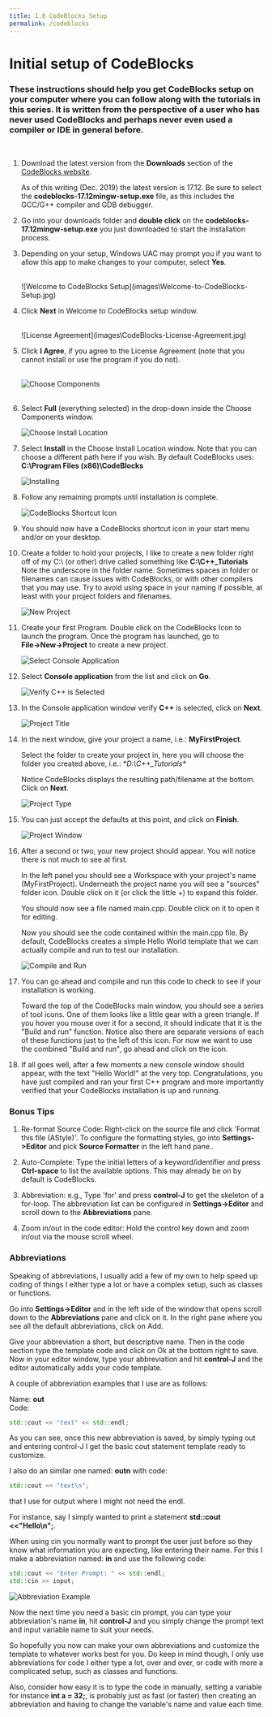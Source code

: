 ```yaml
---
title: 1.0 CodeBlocks Setup
permalink: /codeblocks
---
```


# Initial setup of CodeBlocks


### These instructions should help you get CodeBlocks setup on your computer where you can follow along with the tutorials in this series. It is written from the perspective of a user who has never used CodeBlocks and perhaps never even used a compiler or IDE in general before.

<br/>

1. Download the latest version from the **Downloads** section of the [CodeBlocks website](https://www.codeblocks.org/downloads/26).

   As of this writing (Dec. 2019) the latest version is 17.12.
   Be sure to select the **codeblocks-17.12mingw-setup.exe** file, as this includes the GCC/G++ compiler and GDB debugger.

2. Go into your downloads folder and **double click** on the **codeblocks-17.12mingw-setup.exe** you just downloaded to start the installation process.

3. Depending on your setup, Windows UAC may prompt you if you want to allow this app to make changes to your computer, select **Yes**.  

    <br/>
    ![Welcome to CodeBlocks Setup](images\Welcome-to-CodeBlocks-Setup.jpg)
    <br/>

4. Click **Next** in Welcome to CodeBlocks setup window.  

    <br/>
    ![License Agreement](images\CodeBlocks-License-Agreement.jpg)  
    <br/>

5. Click **I Agree**, if you agree to the License Agreement (note that you cannot install or use the program if you do not).  
    <br/>

    ![Choose Components](images\CodeBlocks-Choose-Components.jpg)  
    <br/>
6. Select **Full** (everything selected) in the drop-down inside the Choose Components window.  


    ![Choose Install Location](images\CodeBlocks-Choose-Install-Loc.jpg)  


7. Select **Install** in the Choose Install Location window. Note that you can choose a different path here if you wish. By default CodeBlocks uses: **C:\Program Files (x86)\CodeBlocks**  


    ![Installing](images\CodeBlocks-Installing.jpg)  


8. Follow any remaining prompts until installation is complete.  


    ![CodeBlocks Shortcut Icon](images\CodeBlocks-Icon.jpg)  


9. You should now have a CodeBlocks shortcut icon in your start menu and/or on your desktop.  


10. Create a folder to hold your projects, I like to create a new folder right off of my C:\ (or other) drive called something like **C:\C++\_Tutorials**
    Note the underscore in the folder name. Sometimes spaces in folder or filenames can cause issues with CodeBlocks, or with other compilers that you may use. Try to avoid using space in your naming if possible, at least with your project folders and filenames.  


    ![New Project](images\CodeBlocks-File-New-Project.jpg)  


11. Create your first Program. Double click on the CodeBlocks Icon to launch the program. Once the program has launched, go to **File→New→Project** to create a new project.  


    ![Select Console Application](images\CodeBlocks-Console-App.jpg)  


12. Select **Console application** from the list and click on **Go**.  


    ![Verify C++ is Selected](images\CodeBlocks-Cpp.jpg)  


13. In the Console application window verify **C++** is selected, click on **Next**.  


    ![Project Title](images\CodeBlocks-Project-Title.jpg)  


14. In the next window, give your project a name, i.e.: **MyFirstProject**.  

    Select the folder to create your project in, here you will choose the folder you created above, i.e.: **D:\C++\_Tutorials\**

    Notice CodeBlocks displays the resulting path/filename at the bottom. Click on **Next**.  


    ![Project Type](images\CodeBlocks-Project-Type.jpg)  


15. You can just accept the defaults at this point, and click on **Finish**.  


    ![Project Window](images\CodeBlocks-Project-Window.jpg)  


16. After a second or two, your new project should appear. You will notice there is not much to see at first.

    In the left panel you should see a Workspace with your project's name (MyFirstProject). Underneath the project name you will see a "sources" folder icon. Double click on it (or click the little +) to expand this folder.

    You should now see a file named main.cpp. Double click on it to open it for editing.

    Now you should see the code contained within the main.cpp file. By default, CodeBlocks creates a simple Hello World template that we can actually compile and run to test our installation.  


    ![Compile and Run](images\CodeBlocks-Build-Run.jpg)  


17. You can go ahead and compile and run this code to check to see if your installation is working.

    Toward the top of the CodeBlocks main window, you should see a series of tool icons. One of them looks like a little gear with a green triangle. If you hover you mouse over it for a second, it should indicate that it is the "Build and run" function. Notice also there are separate versions of each of these functions just to the left of this icon. For now we want to use the combined "Build and run", go ahead and click on the icon.  


18. If all goes well, after a few moments a new console window should appear, with the text "Hello World!" at the very top. Congratulations, you have just compiled and ran your first C++ program and more importantly verified that your CodeBlocks installation is up and running.  



### Bonus Tips  


1. Re-format Source Code: Right-click on the source file and click 'Format this file (AStyle)'.
To configure the formatting styles, go into **Settings->Editor** and pick **Source Formatter** in the left hand pane..

2. Auto-Complete: Type the initial letters of a keyword/identifier and press **Ctrl-space** to list the available options. This may already be on by default is CodeBlocks.

3. Abbreviation: e.g., Type 'for' and press **control-J** to get the skeleton of a for-loop. The abbreviation list can be configured in **Settings->Editor** and scroll down to the **Abbreviations** pane.

4. Zoom in/out in the code editor: Hold the control key down and zoom in/out via the mouse scroll wheel.  

### Abbreviations

Speaking of abbreviations, I usually add a few of my own to help speed up coding of things I either type a lot or have a complex setup, such as classes or functions.

Go into **Settings->Editor** and in the left side of the window that opens scroll down to the **Abbreviations** pane and click on it. In the right pane where you see all the default abbreviations, click on Add.

Give your abbreviation a short, but descriptive name. Then in the code section type the template code and click on Ok at the bottom right to save. Now in your editor window, type your abbreviation and hit **control-J** and the editor automatically adds your code template.

A couple of abbreviation examples that I use are as follows:

Name: **out**  
Code:
```cpp
std::cout << "text" << std::endl;
```

As you can see, once this new abbreviation is saved, by simply typing out and entering control-J I get the basic cout statement template ready to customize.

I also do an similar one named: **outn**  with code:
```cpp
std::cout << "text\n";
```
that I use for output where I might not need the endl.

For instance, say I simply wanted to print a statement **std::cout <<"Hello\n";**.

When using cin you normally want to  prompt the user just before so they know what information you are expecting, like entering their name.
For this I make a abbreviation named: **in** and use the following code:
```cpp
std::cout << "Enter Prompt: " << std::endl;
std::cin >> input;
```

![Abbreviation Example](images/Abbreviations.jpg)

Now the next time you need a basic cin prompt, you can type your abbreviation's name **in**, hit **control-J** and you simply change the prompt text and input variable name to suit your needs.

So hopefully you now can make your own abbreviations and customize the template to whatever works best for you. Do keep in mind though, I only use abbreviations for code I either type a lot, over and over, or code with more a complicated setup, such as classes and functions.

Also, consider how easy it is to type the code in manually, setting a variable for instance **int a = 32;**, is probably just as fast (or faster) then creating an abbreviation and having to change the variable's name and value each time.
